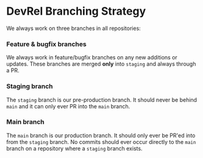 # DevRel Branching Strategy

We always work on three branches in all repositories:

### Feature & bugfix branches

We always work in feature/bugfix branches on any new additions or updates.
These branches are merged **only** into `staging` and always through a PR. 

### Staging branch

The `staging` branch is our pre-production branch. It should never be behind `main` and 
it can only ever PR into the `main` branch. 


### Main branch

The `main` branch is our production branch. It should only ever be PR'ed into from the `staging` branch.
No commits should ever occur directly to the `main` branch on a repository where a `staging` branch exists. 
